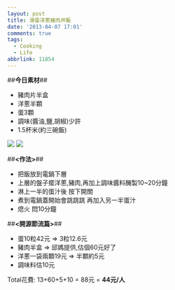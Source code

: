 ```yaml
---
layout: post
title: 滑蛋洋蔥豬肉丼飯
date: '2013-04-07 17:01'
comments: true
tags:
  - Cooking
  - Life
abbrlink: 11854
---
```


##**今日素材**##

- 豬肉片半盒
- 洋蔥半顆
- 蛋3顆
- 調味(醬油,鹽,胡椒)少許
- 1.5杯米(約三碗飯)
<!--more-->

![](https://lh5.googleusercontent.com/-y-hBrNpkkN0/UdAloi6Q5pI/AAAAAAAAArk/S-g40zulwkw/w493-h874-no/food_04071.jpg)
![](https://lh3.googleusercontent.com/-eyq6PukgUho/UdAlpfO36LI/AAAAAAAAArs/Ikv5mwEcl70/w1296-h731-no/food_04072.jpg)




##**<作法>**##

- 把飯放到電鍋下層
- 上層的盤子擺洋蔥,豬肉,再加上調味醬料醃製10~20分鐘
- 淋上一半的蛋汁後 按下開關
- 煮到電鍋蓋開始會跳跳跳 再加入另一半蛋汁
- 熄火 悶10分鐘

##**<開源節流篇>**##

- 蛋10粒42元 => 3粒12.6元
- 豬肉半盒 => 邱媽提供,估個60元好了
- 洋蔥一袋兩顆19元 => 半顆約5元
- 調味料估10元

Total花費:
13+60+5+10
= 88元
= **44元/人**
